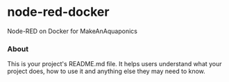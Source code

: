 node-red-docker
===============

Node-RED on Docker for MakeAnAquaponics

### About

This is your project's README.md file. It helps users understand what your
project does, how to use it and anything else they may need to know.
